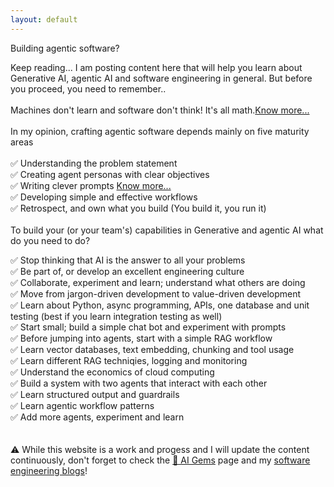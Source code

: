 ```yaml
---
layout: default
---
```


<span class="important">Building agentic software?</span>

Keep reading...
I am posting content here that will help you learn about Generative AI, agentic AI and software engineering in general.
But before you proceed, you need to remember..
<br />
<br />
<span class="important">Machines don't learn and software don't think! It's all math.</span><a href="/software/2025-04-02-is-ml-really-making-machines-intelligent/">Know more...</a>
<br />  
In my opinion, crafting agentic software depends mainly on five maturity areas
<br />
<br />
✅ Understanding the problem statement<br />
✅ Creating agent personas with clear objectives<br />
✅ Writing clever prompts <a href="/software/2025-04-26-llms-and-bayes-theorem/">Know more...</a><br />
✅ Developing simple and effective workflows<br />
✅ Retrospect, and own what you build (You build it, you run it)
<br />
<br />
<span class="important">To build your (or your team's) capabilities in Generative and agentic AI what do you need to do?</span>

✅ Stop thinking that AI is the answer to all your problems<br />
✅ Be part of, or develop an excellent engineering culture<br />
✅ Collaborate, experiment and learn; understand what others are doing<br />
✅ Move from jargon-driven development to value-driven development<br />
✅ Learn about Python, async programming, APIs, one database and unit testing (best if you learn integration testing as well)<br />
✅ Start small; build a simple chat bot and experiment with prompts<br />
✅ Before jumping into agents, start with a simple RAG workflow<br />
✅ Learn vector databases, text embedding, chunking and tool usage<br />
✅ Learn different RAG techniqies, logging and monitoring<br />
✅ Understand the economics of cloud computing<br />
✅ Build a system with two agents that interact with each other<br />
✅ Learn structured output and guardrails<br />
✅ Learn agentic workflow patterns<br />
✅ Add more agents, experiment and learn<br />
<br />
<br />
⚠️ While this website is a work and progess and I will update the content continuously, don't forget to check the <a href="/ai-gems">💎 AI Gems</a> page and my <a href="/software">software engineering blogs</a>!